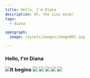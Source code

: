 ```yaml
---
title: Hello, I'm Diana
description: Oh, the zinc mine!
tags:
  - diana

opengraph:
  image: /assets/images/image001.jpg

---
```


<h3>Hello, I'm Diana</3>

![It begins](images/001.jpg)
![](./images/002.jpg)
![](./images/003.jpg)
![](./images/004.jpg)
![](./images/005.png)
![](./images/006.jpg)



